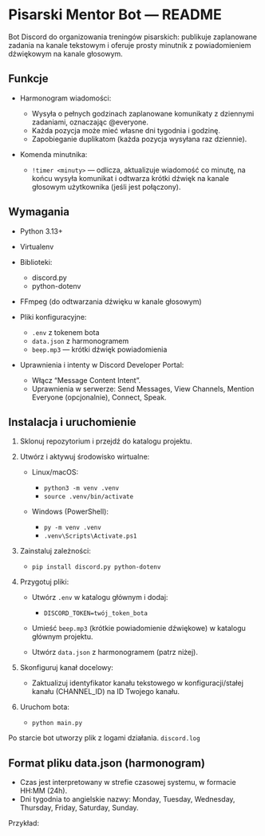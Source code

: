 # Pisarski Mentor Bot — README
Bot Discord do organizowania treningów pisarskich: publikuje zaplanowane zadania na kanale tekstowym i oferuje prosty minutnik z powiadomieniem dźwiękowym na kanale głosowym.
## Funkcje
- Harmonogram wiadomości:
    - Wysyła o pełnych godzinach zaplanowane komunikaty z dziennymi zadaniami, oznaczając @everyone.
    - Każda pozycja może mieć własne dni tygodnia i godzinę.
    - Zapobieganie duplikatom (każda pozycja wysyłana raz dziennie).

- Komenda minutnika:
    - `!timer <minuty>` — odlicza, aktualizuje wiadomość co minutę, na końcu wysyła komunikat i odtwarza krótki dźwięk na kanale głosowym użytkownika (jeśli jest połączony).

## Wymagania
- Python 3.13+
- Virtualenv
- Biblioteki:
    - discord.py
    - python-dotenv

- FFmpeg (do odtwarzania dźwięku w kanale głosowym)
- Pliki konfiguracyjne:
    - `.env` z tokenem bota
    - `data.json` z harmonogramem
    - `beep.mp3` — krótki dźwięk powiadomienia

- Uprawnienia i intenty w Discord Developer Portal:
    - Włącz “Message Content Intent”.
    - Uprawnienia w serwerze: Send Messages, View Channels, Mention Everyone (opcjonalnie), Connect, Speak.

## Instalacja i uruchomienie
1. Sklonuj repozytorium i przejdź do katalogu projektu.
2. Utwórz i aktywuj środowisko wirtualne:
    - Linux/macOS:
        - `python3 -m venv .venv`
        - `source .venv/bin/activate`

    - Windows (PowerShell):
        - `py -m venv .venv`
        - `.venv\Scripts\Activate.ps1`

3. Zainstaluj zależności:
    - `pip install discord.py python-dotenv`

4. Przygotuj pliki:
    - Utwórz `.env` w katalogu głównym i dodaj:
        - `DISCORD_TOKEN=twój_token_bota`

    - Umieść `beep.mp3` (krótkie powiadomienie dźwiękowe) w katalogu głównym projektu.
    - Utwórz `data.json` z harmonogramem (patrz niżej).

5. Skonfiguruj kanał docelowy:
    - Zaktualizuj identyfikator kanału tekstowego w konfiguracji/stałej kanału (CHANNEL_ID) na ID Twojego kanału.

6. Uruchom bota:
    - `python main.py`

Po starcie bot utworzy plik z logami działania. `discord.log`
## Format pliku data.json (harmonogram)
- Czas jest interpretowany w strefie czasowej systemu, w formacie HH:MM (24h).
- Dni tygodnia to angielskie nazwy: Monday, Tuesday, Wednesday, Thursday, Friday, Saturday, Sunday.

Przykład:
